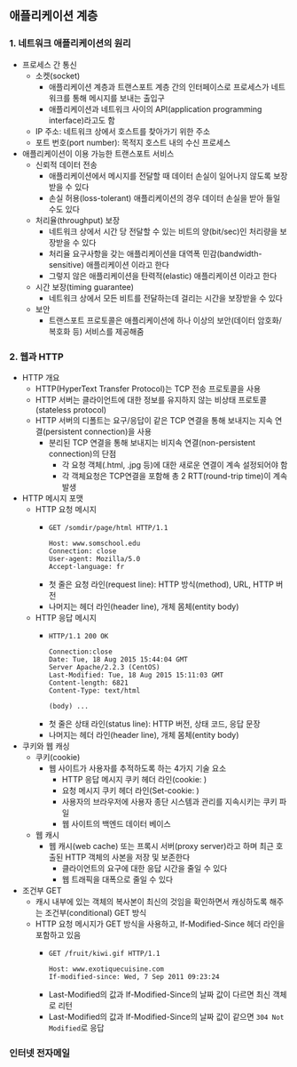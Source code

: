 ## 애플리케이션 계층

### 1. 네트워크 애플리케이션의 원리

- 프로세스 간 통신
  - 소켓(socket)
    - 애플리케이션 계층과 트랜스포트 계층 간의 인터페이스로 프로세스가 네트워크를 통해 메시지를 보내는 출입구
    - 애플리케이션과 네트워크 사이의 API(application programming interface)라고도 함
  - IP 주소: 네트워크 상에서 호스트를 찾아가기 위한 주소
  - 포트 번호(port number): 목적지 호스트 내의 수신 프로세스 
- 애플리케이션이 이용 가능한 트랜스포트 서비스
  - 신뢰적 데이터 전송
    - 애플리케이션에서 메시지를 전달할 때 데이터 손실이 일어나지 않도록 보장받을 수 있다
    - 손실 허용(loss-tolerant) 애플리케이션의 경우 데이터 손실을 받아 들일 수도 있다
  - 처리율(throughput) 보장
    - 네트워크 상에서 시간 당 전달할 수 있는 비트의 양(bit/sec)인 처리량을 보장받을 수 있다
    - 처리율 요구사항을 갖는 애플리케이션을 대역폭 민감(bandwidth-sensitive) 애플리케이션 이라고 한다
    - 그렇지 않은 애플리케이션을 탄력적(elastic) 애플리케이션 이라고 한다
  - 시간 보장(timing guarantee)
    - 네트워크 상에서 모든 비트를 전달하는데 걸리는 시간을 보장받을 수 있다
  - 보안
    - 트랜스포트 프로토콜은 애플리케이션에 하나 이상의 보안(데이터 암호화/복호화 등) 서비스를 제공해줌

### 2. 웹과 HTTP

- HTTP 개요
  - HTTP(HyperText Transfer Protocol)는 TCP 전송 프로토콜을 사용
  - HTTP 서버는 클라이언트에 대한 정보를 유지하지 않는 비상태 프로토콜(stateless protocol)
  - HTTP 서버의 디폴트는 요구/응답이 같은 TCP 연결을 통해 보내지는 지속 연결(persistent connection)을 사용
    - 분리된 TCP 연결을 통해 보내지는 비지속 연결(non-persistent connection)의 단점
      - 각 요청 객체(.html, .jpg 등)에 대한 새로운 연결이 계속 설정되어야 함
      - 각 객체요청은 TCP연결을 포함해 총 2 RTT(round-trip time)이 계속 발생
- HTTP 메시지 포맷
  - HTTP 요청 메시지
    - ```
      GET /somdir/page/html HTTP/1.1
      
      Host: www.somschool.edu
      Connection: close
      User-agent: Mozilla/5.0
      Accept-language: fr
      ```
    - 첫 줄은 요청 라인(request line): HTTP 방식(method), URL, HTTP 버전
    - 나머지는 헤더 라인(header line), 개체 몸체(entity body)
  - HTTP 응답 메시지
    - ```
      HTTP/1.1 200 OK
      
      Connection:close
      Date: Tue, 18 Aug 2015 15:44:04 GMT
      Server Apache/2.2.3 (CentOS)
      Last-Modified: Tue, 18 Aug 2015 15:11:03 GMT
      Content-length: 6821
      Content-Type: text/html
      
      (body) ...
      ```
    - 첫 줄은 상태 라인(status line): HTTP 버전, 상태 코드, 응답 문장
    - 나머지는 헤더 라인(header line), 개체 몸체(entity body)
- 쿠키와 웹 캐싱
  - 쿠키(cookie)
    - 웹 사이트가 사용자를 추적하도록 하는 4가지 기술 요소
      - HTTP 응답 메시지 쿠키 헤더 라인(cookie: )
      - 요청 메시지 쿠키 헤더 라인(Set-cookie: )
      - 사용자의 브라우저에 사용자 종단 시스템과 관리를 지속시키는 쿠키 파일
      - 웹 사이트의 백엔드 데이터 베이스
  - 웹 캐시
    - 웹 캐시(web cache) 또는 프록시 서버(proxy server)라고 하며 최근 호출된 HTTP 객체의 사본을 저장 및 보존한다
      - 클라이언트의 요구에 대한 응답 시간을 줄일 수 있다
      - 웹 트래픽을 대폭으로 줄일 수 있다
- 조건부 GET
  - 캐시 내부에 있는 객체의 복사본이 최신의 것임을 확인하면서 캐싱하도록 해주는 조건부(conditional) GET 방식
  - HTTP 요청 메시지가 GET 방식을 사용하고, If-Modified-Since 헤더 라인을 포함하고 있음
    - ```
      GET /fruit/kiwi.gif HTTP/1.1
      
      Host: www.exotiquecuisine.com
      If-modified-since: Wed, 7 Sep 2011 09:23:24
      ```
    - Last-Modified의 값과 If-Modified-Since의 날짜 값이 다르면 최신 객체로 리턴
    - Last-Modified의 값과 If-Modified-Since의 날짜 값이 같으면 ```304 Not Modified```로 응답

### 인터넷 전자메일
































